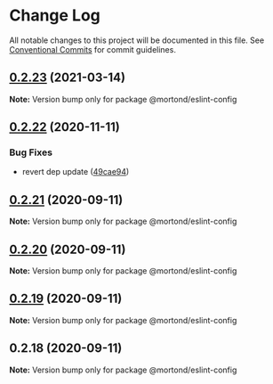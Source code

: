 # Change Log

All notable changes to this project will be documented in this file.
See [Conventional Commits](https://conventionalcommits.org) for commit guidelines.

## [0.2.23](https://github.com/daithimorton/bowhead/compare/@mortond/eslint-config@0.2.22...@mortond/eslint-config@0.2.23) (2021-03-14)

**Note:** Version bump only for package @mortond/eslint-config





## [0.2.22](https://github.com/daithimorton/bowhead/compare/@mortond/eslint-config@0.2.21...@mortond/eslint-config@0.2.22) (2020-11-11)


### Bug Fixes

* revert dep update ([49cae94](https://github.com/daithimorton/bowhead/commit/49cae942eaffa808be8c6e0aeea3e155abaab681))





## [0.2.21](https://github.com/daithimorton/bowhead/compare/@mortond/eslint-config@0.2.20...@mortond/eslint-config@0.2.21) (2020-09-11)

**Note:** Version bump only for package @mortond/eslint-config





## [0.2.20](https://github.com/daithimorton/bowhead/compare/@mortond/eslint-config@0.2.19...@mortond/eslint-config@0.2.20) (2020-09-11)

**Note:** Version bump only for package @mortond/eslint-config





## [0.2.19](https://github.com/daithimorton/bowhead/compare/@mortond/eslint-config@0.2.18...@mortond/eslint-config@0.2.19) (2020-09-11)

**Note:** Version bump only for package @mortond/eslint-config





## 0.2.18 (2020-09-11)

**Note:** Version bump only for package @mortond/eslint-config
